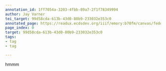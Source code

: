 ```yaml
---
annotation_id: 1ff7054a-3203-4fbb-89a7-2f1f78349994
author: Jay Varner
tei_target: 99d58cda-613b-43d0-80b9-233032e353c0
annotated_page: https://readux.ecdsdev.org/iiif/emory:b70fm/canvas/fedora:emory:gz698
page_index: 0
target: 99d58cda-613b-43d0-80b9-233032e353c0
tags:
- tag
- tag

---
```

<p>hmmm</p>
